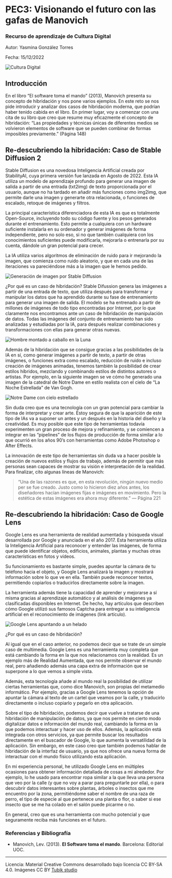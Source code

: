 # PEC3: Visionando el futuro con las gafas de Manovich 

### Recurso de aprendizaje de Cultura Digital 


Autor: Yasmina González Torres


Fecha: 15/12/2022

![Cultura Digital](https://miro.medium.com/max/1400/0*9PyyNvrO2PcD3KuU.png) 



## Introducción

En el libro “El software toma el mando” (2013), Manovich presenta su concepto de hibridación y nos pone varios ejemplos. En este reto se nos pide introducir y analizar dos casos de hibridación moderna, que podrían haber tenido cabida en el libro.
En primer lugar, voy a comenzar con una cita de su libro que creo que resume muy eficazmente el concepto de hibridación: 
“Las propiedades y técnicas únicas de diferentes medios se volvieron elementos de software que se pueden combinar de formas imposibles previamente.” (Página 148)


## Re-descubriendo la hibridación: Caso de Stable Diffusion 2

Stable Diffusion es una novedosa Inteligencia Artificial creada por StabilityAI, cuya primera versión fue lanzada en Agosto de 2022. Esta IA utiliza un modelo de aprendizaje profundo para generar una imagen de salida a partir de una entrada (txt2img) de texto proporcionada por el usuario, aunque no ha tardado en añadir más funciones como img2img, que permite darle una imagen y generarte otra relacionada, o funciones de escalado, retoque de imágenes y filtros.

La principal característica diferenciadora de esta IA es que es totalmente Open-Source, incluyendo todo su código fuente y los pesos generados durante el entrenamiento. Esto permite a cualquiera con un hardware suficiente instalarla en su ordenador y generar imágenes de forma independiente, pero no solo eso, si no que también cualquiera con los conocimientos suficientes puede modificarla, mejorarla o entrenarla por su cuenta, dándole un gran potencial para crecer.

La IA utiliza varios algoritmos de eliminación de ruido para ir mejorando la imagen, que comienza como ruido aleatorio, y que en cada una de las iteraciones va pareciéndose más a la imagen que le hemos pedido.

![Generación de imagen por Stable Diffusion](photostablediffusion.png) 

¿Por qué es un caso de hibridación?
Stable Difussion genera las imágenes a partir de una entrada de texto, que utiliza después para transformar y manipular los datos que ha aprendido durante su fase de entrenamiento para generar una imagen de salida. El modelo se ha entrenado a partir de millones de imágenes de todo tipo encontradas por Internet, por lo que claramente nos encontramos ante un caso de hibridación de manipulación de datos.
Todas las imágenes del conjunto de entrenamiento han sido analizadas y estudiadas por la IA, para después realizar combinaciones y transformaciones con ellas para generar otras nuevas.

![Hombre montado a caballo en la Luna](photoIA1.jpeg) 
 
Además de la hibridación que se consigue gracias a las posibilidades de la IA en sí, como generar imágenes a partir de texto, a partir de otras imágenes, o funciones extra como escalado, reducción de ruido e incluso creación de imágenes animadas, tenemos también la posibilidad de crear estilos híbridos, mezclando y combinando estilos de distintos autores o artistas. Por ejemplo, en la siguiente imagen se ve cómo he generado una imagen de la catedral de Notre Dame en estilo realista con el cielo de “La Noche Estrellada” de Van Gogh.

![Notre Dame con cielo estrellado](photoIA2.jpeg) 
 
Sin duda creo que es una tecnología con un gran potencial para cambiar la forma de interpretar y crear arte. Estoy segura de que la aparición de este tipo de IAs va a suponer un antes y un después en la historia del diseño y la creatividad. Es muy posible que este tipo de herramientas todavía experimenten un gran proceso de mejora y refinamiento, y se comiencen a integrar en las “pipelines” de los flujos de producción de forma similar a lo que ocurrió en los años 90’s con herramientas como Adobe Photoshop o After Effects.

La innovación de este tipo de herramientas sin duda va a hacer posible la creación de nuevos estilos y flujos de trabajo, además de permitir que más personas sean capaces de mostrar su visión e interpretación de la realidad.
Para finalizar, cito algunas líneas de Manovich:
> “Una de las razones es que, en esta revolución, ningún nuevo medio per se fue creado. Justo como lo hicieron diez años antes, los diseñadores hacían imágenes fijas e imágenes en movimiento. Pero la estética de estas imágenes era ahora muy diferente.” — Página 221


## Re-descubriendo la hibridación: Caso de Google Lens

Google Lens es una herramienta de realidad aumentada y búsqueda visual desarrollada por Google y anunciada en el año 2017. Esta herramienta utiliza la Inteligencia Artificial para reconocer y entender las imágenes, de forma que puede identificar objetos, edificios, animales, plantas y muchas otras características en fotos y vídeos.

Su funcionamiento es bastante simple, puedes apuntar la cámara de tu teléfono hacia el objeto, y Google Lens analizará la imagen y mostrará información sobre lo que ve en ella. También puede reconocer textos, permitiendo copiarlos o traducirlos directamente sobre la imagen.

La herramienta además tiene la capacidad de aprender y mejorarse a sí misma gracias al aprendizaje automático y al análisis de imágenes ya clasificadas disponibles en Internet. De hecho, hay artículos que describen cómo Google utilizó sus famosos Captcha para entregar a su inteligencia artificial en el reconocimiento de imágenes (link artículo).

![Google Lens apuntando a un helado](photoLens1.jpeg) 

¿Por qué es un caso de hibridación?

Al igual que en el caso anterior, no podemos decir que se trate de un simple caso de multimedia. Google Lens es una herramienta muy completa que está cambiando la forma en la que nos relacionamos con la realidad. Es un ejemplo más de Realidad Aumentada, que nos permite observar el mundo real, pero añadiendo además una capa extra de información que se superpone a lo que vemos a simple vista.

Además, esta tecnología añade al mundo real la posibilidad de utilizar ciertas herramientas que, como dice Manovich, son propias del metamedio informático. Por ejemplo, gracias a Google Lens tenemos la opción de apuntar la cámara al texto de un cartel que veamos por la calle, y traducirlo directamente o incluso copiarlo y pegarlo en otra aplicación.

Sobre el tipo de hibridación, podemos decir que vuelve a tratarse de una hibridación de manipulación de datos, ya que nos permite en cierto modo digitalizar datos e información del mundo real, cambiando la forma en la que podemos interactuar y hacer uso de ellos. Además, la aplicación está integrada con otros servicios, ya que permite buscar los resultados directamente en el buscador de Google, lo que aumenta la versatilidad de la aplicación.
Sin embargo, en este caso creo que también podemos hablar de hibridación de la interfaz de usuario, ya que nos ofrece una nueva forma de interactuar con el mundo físico utilizando esta aplicación.

En mi experiencia personal, he utilizado Google Lens en múltiples ocasiones para obtener información detallada de cosas a mi alrededor. Por ejemplo, lo he usado para encontrar ropa similar a la que lleva una persona que veo por la calle (y que no voy a parar para preguntarle por ella), o para descubrir datos interesantes sobre plantas, árboles o insectos que me encuentro por la zona, permitiéndome saber el nombre de una raza de perro, el tipo de especie al que pertenece una planta o flor, o saber si ese insecto que se me ha colado en el salón puede picarme o no.

En general, creo que es una herramienta con mucho potencial y que seguramente reciba más funciones en el futuro.


### Referencias y Bibliografía

* Manovich, Lev. (2013). **El Software toma el mando**. Barcelona: Editorial UOC. 


----

Licencia: Material Creative Commons desarrollado bajo licencia CC BY-SA 4.0. Imágenes CC BY [Tubik studio](https://blog.tubikstudio.com/how-to-create-original-flat-illustrations-designers-tips/) 
